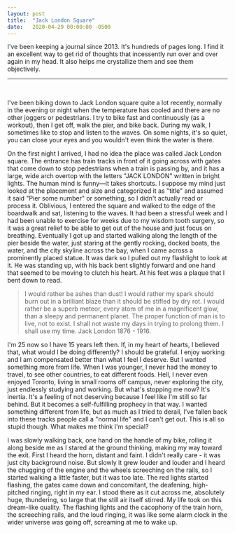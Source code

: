 ```yaml
---
layout: post
title:  "Jack London Square"
date:   2020-04-29 00:00:00 -0500
---
```


I've been keeping a journal since 2013. It's hundreds of pages long. I find it an excellent way to get rid of thoughts that incessently run over and over again in my head. It also helps me crystallize them and see them objectively.

<hr>
<br>

I've been biking down to Jack London square quite a lot recently, normally in the evening or night when the temperature has cooled and there are no other joggers or pedestrians. I try to bike fast and continuously (as a workout), then I get off, walk the pier, and bike back. During my walk, I sometimes like to stop and listen to the waves. On some nights, it's so quiet, you can close your eyes and you wouldn't even think the water is there.

<!--more-->

On the first night I arrived, I had no idea the place was called Jack London square. The entrance has train tracks in front of it going across with gates that come down to stop pedestrians when a train is passing by, and it has a large, wide arch overtop with the letters "JACK LONDON" written in bright lights. The human mind is funny—it takes shortcuts. I suppose my mind just looked at the placement and size and categorized it as "title" and assumed it said "Pier some number" or something, so I didn't actually read or process it. Oblivious, I entered the square and walked to the edge of the boardwalk and sat, listening to the waves. It had been a stressful week and I had been unable to exercise for weeks due to my wisdom tooth surgery, so it was a great relief to be able to get out of the house and just focus on breathing. Eventually I got up and started walking along the length of the pier beside the water, just staring at the gently rocking, docked boats, the water, and the city skyline across the bay, when I came across a prominently placed statue. It was dark so I pulled out my flashlight to look at it. He was standing up, with his back bent slightly forward and one hand that seemed to be moving to clutch his heart. At his feet was a plaque that I bent down to read.

> I would rather be ashes than dust! I would rather my spark should burn out in a brilliant blaze than it should be stifled by dry rot. I would rather be a superb meteor, every atom of me in a magnificent glow, than a sleepy and permanent planet. The proper function of man is to live, not to exist. I shall not waste my days in trying to prolong them. I shall use my time. Jack London 1876 - 1916.

 I'm 25 now so I have 15 years left then. If, in my heart of hearts, I believed that, what would I be doing differently? I should be grateful. I enjoy working and I am compensated better than what I feel I deserve. But I wanted something more from life. When I was younger, I never had the money to travel, to see other countries, to eat different foods. Hell, I never even enjoyed Toronto, living in small rooms off campus, never exploring the city, just endlessly studying and working. But what's stopping me now? It's inertia. It's a feeling of not deserving because I feel like I'm still so far behind. But it becomes a self-fulfilling prophecy in that way. I wanted something different from life, but as much as I tried to derail, I've fallen back into these tracks people call a "normal life" and I can't get out. This is all so stupid though. What makes me think I'm special?


I was slowly walking back, one hand on the handle of my bike, rolling it along beside me as I stared at the ground thinking, making my way toward the exit. First I heard the horn, distant and faint. I didn't really care - it was just city background noise. But slowly it grew louder and louder and I heard the chugging of the engine and the wheels screeching on the rails, so I started walking a little faster, but it was too late. The red lights started flashing, the gates came down and concomitant, the deafening, high-pitched ringing, right in my ear. I stood there as it cut across me, absolutely huge, thundering, so large that the still air itself stirred. My life took on this dream-like quality. The flashing lights and the cacophony of the train horn, the screeching rails, and the loud ringing, it was like some alarm clock in the wider universe was going off, screaming at me to wake up.